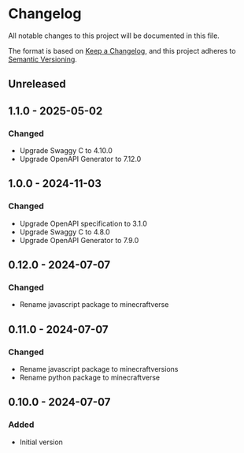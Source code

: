 # Changelog

All notable changes to this project will be documented in this file.

The format is based on [Keep a Changelog](https://keepachangelog.com/en/1.0.0/),
and this project adheres to [Semantic Versioning](https://semver.org/spec/v2.0.0.html).

## Unreleased

## 1.1.0 - 2025-05-02
### Changed
- Upgrade Swaggy C to 4.10.0
- Upgrade OpenAPI Generator to 7.12.0

## 1.0.0 - 2024-11-03
### Changed
- Upgrade OpenAPI specification to 3.1.0
- Upgrade Swaggy C to 4.8.0
- Upgrade OpenAPI Generator to 7.9.0

## 0.12.0 - 2024-07-07
### Changed
- Rename javascript package to minecraftverse

## 0.11.0 - 2024-07-07
### Changed
- Rename javascript package to minecraftversions
- Rename python package to minecraftverse

## 0.10.0 - 2024-07-07
### Added
- Initial version
